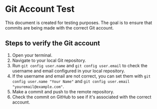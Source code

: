 # Git Account Test

This document is created for testing purposes. The goal is to ensure that commits are being made with the correct Git account.

## Steps to verify the Git account

1. Open your terminal.
2. Navigate to your local Git repository.
3. Run `git config user.name` and `git config user.email` to check the username and email configured in your local repository.
4. If the username and email are not correct, you can set them with `git config user.name "Your Name"` and `git config user.email "youremail@example.com"`.
5. Make a commit and push to the remote repository.
6. Check the commit on GitHub to see if it's associated with the correct account.
